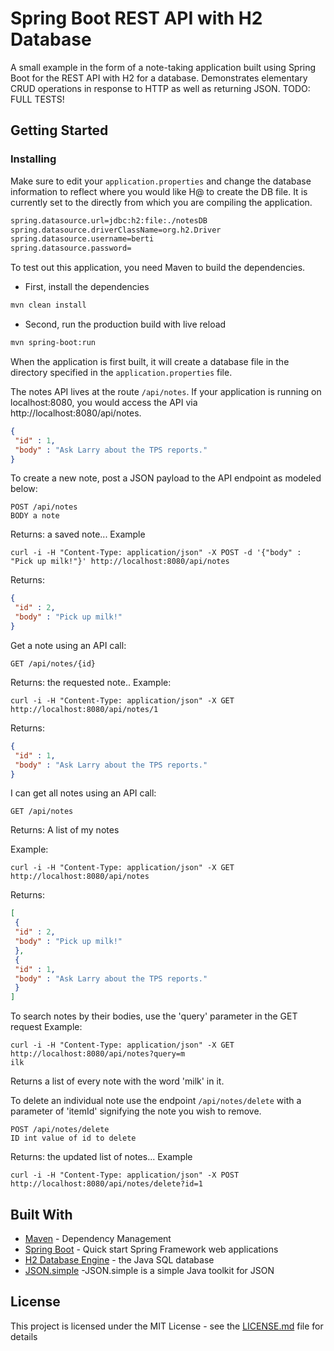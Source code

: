 # Spring Boot REST API with H2 Database

A small example in the form of a note-taking application built using Spring Boot for the REST API with H2 for a database. Demonstrates elementary CRUD operations in response to HTTP as well as returning JSON.
TODO:  FULL TESTS!
## Getting Started


### Installing
Make sure to edit your ```application.properties``` and change the database information to reflect where you would like H@ to create the DB file.
It is currently set to the directly from which you are compiling the application.
```sh
spring.datasource.url=jdbc:h2:file:./notesDB
spring.datasource.driverClassName=org.h2.Driver
spring.datasource.username=berti
spring.datasource.password=
```
To test out this application, you need Maven to build the dependencies.

- First, install the dependencies

```sh
mvn clean install
```
- Second, run the production build with live reload
```sh
mvn spring-boot:run
```
When the application is first built, it will create a database file in the directory specified in the ```application.properties``` file. 

The notes API lives at the route ```/api/notes```. If your application is running on localhost:8080, you would access the API via http://localhost:8080/api/notes.
```json
{
 "id" : 1,
 "body" : "Ask Larry about the TPS reports."
}
```
To create a new note, post a JSON payload to the API endpoint as modeled below:
```curl
POST /api/notes
BODY a note
```
Returns: a saved note...
Example
```curl
curl -i -H "Content-Type: application/json" -X POST -d '{"body" : "Pick up milk!"}' http://localhost:8080/api/notes
```
Returns:
```json
{
 "id" : 2,
 "body" : "Pick up milk!"
}
```
Get a note using an API call:
```
GET /api/notes/{id}
```
Returns: the requested note..
Example:
```curl
curl -i -H "Content-Type: application/json" -X GET http://localhost:8080/api/notes/1
```
Returns:
```json
{
 "id" : 1,
 "body" : "Ask Larry about the TPS reports."
}
```
I can get all notes using an API call:
```
GET /api/notes
```
Returns: A list of my notes

Example:

```
curl -i -H "Content-Type: application/json" -X GET http://localhost:8080/api/notes
```
Returns:
```json
[
 {
 "id" : 2,
 "body" : "Pick up milk!"
 },
 {
 "id" : 1,
 "body" : "Ask Larry about the TPS reports."
 }
]
```
To search notes by their bodies, use the 'query' parameter in the GET request
Example:
```curl
curl -i -H "Content-Type: application/json" -X GET http://localhost:8080/api/notes?query=m
ilk
```
Returns a list of every note with the word 'milk' in it.

To delete an individual note use the endpoint ```/api/notes/delete``` with a parameter of 'itemId' signifying the note you wish to remove.
```curl
POST /api/notes/delete
ID int value of id to delete
```
Returns: the updated list of notes...
Example
```curl
curl -i -H "Content-Type: application/json" -X POST  http://localhost:8080/api/notes/delete?id=1
```

## Built With


* [Maven](https://maven.apache.org/) - Dependency Management
* [Spring Boot](https://spring.io/projects/spring-boot) - Quick start Spring Framework web applications
* [H2 Database Engine](https://h2database.com/) - the Java SQL database
* [JSON.simple](https://github.com/fangyidong/json-simple) -JSON.simple is a simple Java toolkit for JSON



## License

This project is licensed under the MIT License - see the [LICENSE.md](LICENSE.md) file for details

